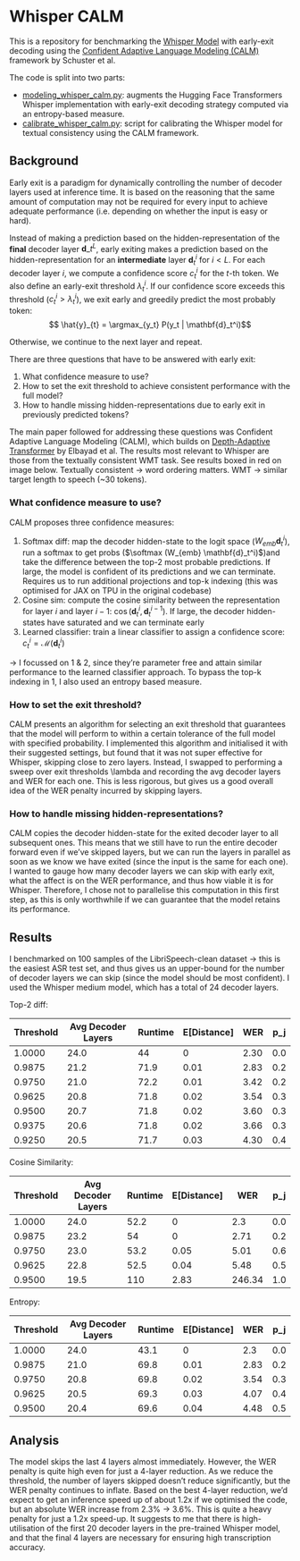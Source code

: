 # Whisper CALM

This is a repository for benchmarking the [Whisper Model](https://arxiv.org/abs/2212.04356) with early-exit decoding 
using the [Confident Adaptive Language Modeling (CALM)](https://arxiv.org/abs/2207.07061) framework by Schuster et al.

The code is split into two parts:
* [modeling_whisper_calm.py](modeling_whisper_calm.py): augments the Hugging Face Transformers Whisper implementation with early-exit decoding strategy computed via an entropy-based measure.
* [calibrate_whisper_calm.py](calibrate_whisper_calm.py): script for calibrating the Whisper model for textual consistency using the CALM framework.


## Background

Early exit is a paradigm for dynamically controlling the number of decoder layers used at inference time. It is based on the reasoning that the same amount of computation may not be required for every input to achieve adequate performance (i.e. depending on whether the input is easy or hard).

Instead of making a prediction based on the hidden-representation of the **final** decoder layer $\mathbf{d}\_{t}^{L}$, early exiting makes a prediction based on the hidden-representation for an **intermediate** layer $\mathbf{d}_{t}^{i}$ for $i < L$. For each decoder layer $i$, we compute a confidence score $c_t^i$ for the $t$-th token. We also define an early-exit threshold $\lambda_t^i$. If our confidence score exceeds this threshold ($c_t^i > \lambda_t^i$), we exit early and greedily predict the most probably token:
$$ \hat{y}_{t} = \argmax_{y_t} P(y_t | \mathbf{d}_t^i)$$

Otherwise, we continue to the next layer and repeat.

There are three questions that have to be answered with early exit:
1. What confidence measure to use?
2. How to set the exit threshold to achieve consistent performance with the full model?
3. How to handle missing hidden-representations due to early exit in previously predicted tokens?

The main paper followed for addressing these questions was Confident Adaptive Language Modeling (CALM), which builds on [Depth-Adaptive Transformer](https://arxiv.org/abs/1910.10073) by Elbayad et al. The results most relevant to Whisper are those from the textually consistent WMT task. See results boxed in red on image below. Textually consistent -> word ordering matters. WMT -> similar target length to speech (~30 tokens).

### What confidence measure to use?
CALM proposes three confidence measures:
1. Softmax diff: map the decoder hidden-state to the logit space ($W_{emb} \mathbf{d}_t^i$), run a softmax to get probs ($\softmax (W_{emb} \mathbf{d}_t^i)$)and take the difference between the top-2 most probable predictions. If large, the model is confident of its predictions and we can terminate. Requires us to run additional projections and top-k indexing (this was optimised for JAX on TPU in the original codebase)
2. Cosine sim: compute the cosine similarity between the representation for layer $i$ and layer $i-1$: $\cos (\mathbf{d}_t^i, \mathbf{d}_t^{i-1})$. If large, the decoder hidden-states have saturated and we can terminate early
3. Learned classifier: train a linear classifier to assign a confidence score: $c_t^i = \mathcal{M}(\mathbf{d}_t^i)$

-> I focussed on 1 & 2, since they’re parameter free and attain similar performance to the learned classifier approach. To bypass the top-k indexing in 1, I also used an entropy based measure.

### How to set the exit threshold?
CALM presents an algorithm for selecting an exit threshold that guarantees that the model will perform to within a certain tolerance of the full model with specified probability. I implemented this algorithm and initialised it with their suggested settings, but found that it was not super effective for Whisper, skipping close to zero layers. Instead, I swapped to performing a sweep over exit thresholds \lambda and recording the avg decoder layers and WER for each one. This is less rigorous, but gives us a good overall idea of the WER penalty incurred by skipping layers.

### How to handle missing hidden-representations?
CALM copies the decoder hidden-state for the exited decoder layer to all subsequent ones. This means that we still have to run the entire decoder forward even if we’ve skipped layers, but we can run the layers in parallel as soon as we know we have exited (since the input is the same for each one).
I wanted to gauge how many decoder layers we can skip with early exit, what the affect is on the WER performance, and thus how viable it is for Whisper. Therefore, I chose not to parallelise this computation in this first step, as this is only worthwhile if we can guarantee that the model retains its performance.

## Results

I benchmarked on 100 samples of the LibriSpeech-clean dataset -> this is the easiest ASR test set, and thus gives us an upper-bound for the number of decoder layers we can skip (since the model should be most confident). I used the Whisper medium model, which has a total of 24 decoder layers.

Top-2 diff:

| Threshold | Avg Decoder Layers | Runtime | E[Distance] | WER  | p_j |
|-----------|--------------------|---------|-------------|------|-----|
| 1.0000    | 24.0               | 44      | 0           | 2.30 | 0.0 |
| 0.9875    | 21.2               | 71.9    | 0.01        | 2.83 | 0.2 |
| 0.9750    | 21.0               | 72.2    | 0.01        | 3.42 | 0.2 |
| 0.9625    | 20.8               | 71.8    | 0.02        | 3.54 | 0.3 |
| 0.9500    | 20.7               | 71.8    | 0.02        | 3.60 | 0.3 |
| 0.9375    | 20.6               | 71.8    | 0.02        | 3.66 | 0.3 |
| 0.9250    | 20.5               | 71.7    | 0.03        | 4.30 | 0.4 |

Cosine Similarity:

| Threshold | Avg Decoder Layers | Runtime | E[Distance] | WER    | p_j |
|-----------|--------------------|---------|-------------|--------|-----|
| 1.0000    | 24.0               | 52.2    | 0           | 2.3    | 0.0 |
| 0.9875    | 23.2               | 54      | 0           | 2.71   | 0.2 |
| 0.9750    | 23.0               | 53.2    | 0.05        | 5.01   | 0.6 |
| 0.9625    | 22.8               | 52.5    | 0.04        | 5.48   | 0.5 |
| 0.9500    | 19.5               | 110     | 2.83        | 246.34 | 1.0 |

Entropy:

| Threshold | Avg Decoder Layers | Runtime | E[Distance] | WER  | p_j |
|-----------|--------------------|---------|-------------|------|-----|
| 1.0000    | 24.0               | 43.1    | 0           | 2.3  | 0.0 |
| 0.9875    | 21.0               | 69.8    | 0.01        | 2.83 | 0.2 |
| 0.9750    | 20.8               | 69.8    | 0.02        | 3.54 | 0.3 |
| 0.9625    | 20.5               | 69.3    | 0.03        | 4.07 | 0.4 |
| 0.9500    | 20.4               | 69.6    | 0.04        | 4.48 | 0.5 |

## Analysis

The model skips the last 4 layers almost immediately. However, the WER penalty is quite high even for just a 4-layer reduction. As we reduce the threshold, the number of layers skipped doesn’t reduce significantly, but the WER penalty continues to inflate.
Based on the best 4-layer reduction, we’d expect to get an inference speed up of about 1.2x if we optimised the code, but an absolute WER increase from 2.3% -> 3.6%. This is quite a heavy penalty for just a 1.2x speed-up.
It suggests to me that there is high-utilisation of the first 20 decoder layers in the pre-trained Whisper model, and that the final 4 layers are necessary for ensuring high transcription accuracy.

